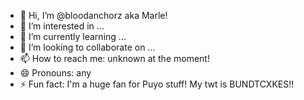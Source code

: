 - 👋 Hi, I’m @bloodanchorz aka Marle!
- 👀 I’m interested in ...
- 🌱 I’m currently learning ...
- 💞️ I’m looking to collaborate on ...
- 📫 How to reach me: unknown at the moment!
- 😄 Pronouns: any
- ⚡ Fun fact:   I'm a huge fan for Puyo stuff! My twt is BUNDTCXKES!!

<!---
bloodanchorz/bloodanchorz is a ✨ special ✨ repository because its `README.md` (this file) appears on your GitHub profile.
You can click the Preview link to take a look at your changes.
--->
